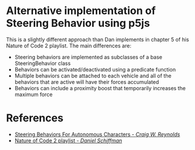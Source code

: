 # Alternative implementation of Steering Behavior using p5js

This is a slightly different approach than Dan implements in chapter 5 of his Nature of Code 2 playlist. The main differences are:

- Steering behaviors are implemented as subclasses of a base SteeringBehavior class
- Behaviors can be activated/deactivated using a predicate function
- Multiple behaviors can be attached to each vehicle and all of the behaviors that are active will have their forces accumulated
- Behaviors can include a proximity boost that temporarily increases the maximum force

# References

- [Steering Behaviors For Autonomous Characters - *Craig W. Reynolds*](https://www.red3d.com/cwr/steer/gdc99/)
- [Nature of Code 2 playlist - *Daniel Schiffman*](https://www.youtube.com/watch?v=70MQ-FugwbI&list=PLRqwX-V7Uu6ZV4yEcW3uDwOgGXKUUsPOM)